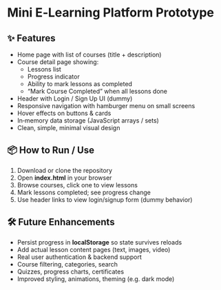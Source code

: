 # Mini E‑Learning Platform Prototype


## ✨ Features  
- Home page with list of courses (title + description)  
- Course detail page showing:
  - Lessons list  
  - Progress indicator  
  - Ability to mark lessons as completed  
  - “Mark Course Completed” when all lessons done  
- Header with Login / Sign Up UI (dummy)  
- Responsive navigation with hamburger menu on small screens  
- Hover effects on buttons & cards  
- In‑memory data storage (JavaScript arrays / sets)  
- Clean, simple, minimal visual design  

## 📦 How to Run / Use  
1. Download or clone the repository  
2. Open **index.html** in your browser  
3. Browse courses, click one to view lessons  
4. Mark lessons completed; see progress change  
5. Use header links to view login/signup form (dummy behavior)  

## 🛠️ Future Enhancements 
- Persist progress in **localStorage** so state survives reloads  
- Add actual lesson content pages (text, images, video)  
- Real user authentication & backend support  
- Course filtering, categories, search  
- Quizzes, progress charts, certificates  
- Improved styling, animations, theming (e.g. dark mode)